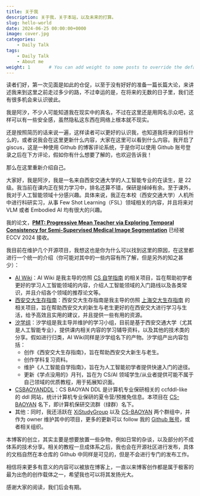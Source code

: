 ```yaml
---
title: 关于我
description: 关于我，关于本站，以及未来的打算。
slug: hello-world
date: 2024-06-25 00:00:00+0000
image: cover.jpg
categories:
    - Daily Talk
tags:
    - Daily Talk
    - About me
weight: 1       # You can add weight to some posts to override the default sorting (date descending)
---
```


读者们好，第一次见面是如此的仓促，以至于没有好好的准备一篇长篇大论，来讲述我来到这里之前走过多少的路，不过幸运的是，在将来的无数的日子里，我们还有很多机会来认识彼此。

我是阿汐，不少人可能知道我在现实中的真名，不过在这里还是用网名示众吧，这样可以有一些安全感，虽然隐私这东西在网络上根本就不现实。

还是按照简历的话来说一遍，这样读者可以更好的认识我，也知道我将来的目标什么的，或者说我会在这里更新什么内容，大家在这里可以看到什么内容。我开启了 giscus，这是一种使用 Github 的博客评论系统，于是你可以使用 Github 账号登录之后在下方评论，假如你有什么想要了解的，也欢迎告诉我！

那么在这里重新介绍自己。

大家好，我是阿汐，我是一名来自西安交通大学的人工智能专业的在读生，是 22 级。我当前在课内正在努力学习中，排名还算不错，保研是绰绰有余。至于课外，我对于人工智能领域十分感兴趣。具体来说，我正在本校（西安交通大学）人机所中进行科研实习，从事 Few Shot Learning（FSL）领域相关的内容，并且将来对 VLM 或者 Embodied AI 均有很大的兴趣。

我的论文，<u>**PMT: Progressive Mean Teacher via Exploring Temporal Consistency for Semi-Supervised Medical Image Segmentation**</u> 已经被 ECCV 2024 接收。

我目前在维护几个开源项目，我想这也是你为什么可以找到这里的原因，在这里都进行一个统一的介绍（你可能对其中的一些内容有所了解，但是另外的知之甚少）：

- [AI Wiki](https://aidiy.icu)：AI Wiki 是我主导的仿照 [CS 自学指南](https://cidiy.wiki) 的相关项目，旨在帮助初学者更好的学习人工智能领域的内容，介绍人工智能领域的入门路线以及各类常识，并且介绍各个领域的推荐论文等。
- [西安交大生存指南](https://survivexjtu.github.io)：西安交大生存指南是我主导的仿照 [上海交大生存指南](https://survivesjtu.gitbook.io/survivesjtumanual) 的相关项目，旨在帮助西安交大的新生与老生更好的在西安交大进行学习与生活，给予高效且实用的建议，并且提供一些有用的资源。
- [汐学组](https://xistudygroup.github.io/XiStudyGroup/)：汐学组是我主导并维护的学习小组，目前是基于西安交通大学（尤其是人工智能专业），提供课内相关内容的学习辅导资料，以及其他的技术类的分享。假如进行归类，AI Wiki同样是汐学组名下的产物。汐学组产出内容包括：
  - 创作《西安交大生存指南》，旨在帮助西安交大新生与老生。
  - 创作学科复习资料。
  - 维护《人工智能自学指南》，旨在为人工智能初学者提供快速入门的途径。
  - 更新《学点没用的》月刊，旨在为 CS/AI 领域学生/从业者提供可能不属于自己领域的优质教程，用于拓展知识面。
- [CSBAOYANDDL](https://cs-baoyan.github.io/cs-baoyan-ddl/)：CS BAOYAN DDL 是计算机专业保研相关的 ccfddl-like 的 ddl 网站，统计计算机专业保研的夏令营/预推免信息。本项目在 [CS-BAOYAN](https://github.com/CS-BAOYAN) 名下，即计算机保研交流群（绿群）名下。
- 其他：同时，我还活跃在 [XiStudyGroup](https://github.com/XiStudyGroup) 以及 [CS-BAOYAN](https://github.com/CS-BAOYAN) 两个群组中，并作为 owner 维护其中的项目，更多的更新可以 follow 我的 [Github 账号](https://github.com/Axi404)，或者相关组织。

本博客的创立，其实主要是想要放置一些杂物，例如日常的杂谈，以及部分的不成体系的技术分享。相关的教程一旦成体系之后，我也会在开源社区进行发布，具体的文档自然在本仓库的 Github 中同样是可见的，但是不会进行专门的发布工作。

相信将来更多有意义的内容可以被放在博客上，一直以来博客创作都是属于极客的最为出色的创作载体之一，希望我也可以将其发扬光大。

感谢大家的阅读，我们后会有期。